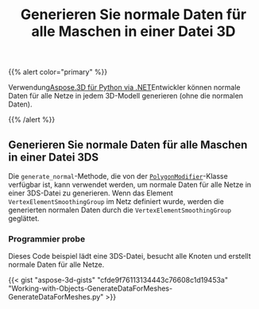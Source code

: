 ﻿---
title: Generieren Sie normale Daten für alle Maschen in einer Datei 3D
type: docs
weight: 70
url: /de/python-net/generate-normal-data-for-all-meshes-in-a-3d-file/
description: Mithilfe von Aspose.3D für Python via .NETkönnen Entwickler normale Daten für alle Netze in jedem 3D-Modell (ohne die normalen Daten) generieren.
---
{{% alert color="primary" %}}

Verwendung[Aspose.3D für Python via .NET](https://products.aspose.com/3d/python-net/)Entwickler können normale Daten für alle Netze in jedem 3D-Modell generieren (ohne die normalen Daten).

{{% /alert %}}
## **Generieren Sie normale Daten für alle Maschen in einer Datei 3DS**
Die `generate_normal`-Methode, die von der [`PolygonModifier`](https://reference.aspose.com/3d/net/aspose.threed.entities/polygonmodifier)-Klasse verfügbar ist, kann verwendet werden, um normale Daten für alle Netze in einer 3DS-Datei zu generieren. Wenn das Element `VertexElementSmoothingGroup` im Netz definiert wurde, werden die generierten normalen Daten durch die `VertexElementSmoothingGroup` geglättet.
### **Programmier probe**
Dieses Code beispiel lädt eine 3DS-Datei, besucht alle Knoten und erstellt normale Daten für alle Netze.

{{< gist "aspose-3d-gists" "cfde9f76113134443c76608c1d19453a" "Working-with-Objects-GenerateDataForMeshes-GenerateDataForMeshes.py" >}}
